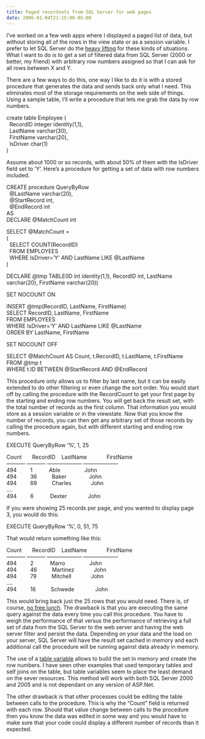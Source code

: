```yaml
---
title: Paged recordsets from SQL Server for web pages
date: 2006-01-04T21:15:00-05:00
---
```

I&#8217;ve worked on a few web apps where I displayed a paged list of data, but without storing all of the rows in the view state or as a session variable. I prefer to let SQL Server do the [heavy lifting](http://heavylifting.blogspot.com/ "this link has nothing to do with the subject matter") for these kinds of situations. What I want to do is to get a set of filtered data from SQL Server (2000 or better, my friend) with arbitrary row numbers assigned so that I can ask for all rows between X and Y.

There are a few ways to do this, one way I like to do it is with a stored procedure that generates the data and sends back only what I need. This eliminates most of the storage requirements on the web side of things. Using a sample table, I&#8217;ll write a procedure that lets me grab the data by row numbers.

create table Employee (  
  RecordID integer identity(1,1),  
  LastName varchar(30),  
  FirstName varchar(20),  
  IsDriver char(1)  
)

Assume about 1000 or so records, with about 50% of them with the IsDriver field set to &#8216;Y&#8217;. Here&#8217;s a procedure for getting a set of data with row numbers included.

CREATE procedure QueryByRow  
  @LastName varchar(20),  
  @StartRecord int,  
  @EndRecord int  
AS  
DECLARE @MatchCount int

SELECT @MatchCount =  
(  
  SELECT COUNT(RecordID)  
  FROM EMPLOYEES  
  WHERE IsDriver=&#8217;Y&#8217; AND LastName LIKE @LastName  
)

DECLARE @tmp TABLE(ID int identity(1,1), RecordID int, LastName varchar(20), FirstName varchar(20))

SET NOCOUNT ON

INSERT @tmp(RecordID, LastName, FirstName)  
SELECT RecordID, LastName, FirstName  
FROM EMPLOYEES  
WHERE IsDriver=&#8217;Y&#8217; AND LastName LIKE @LastName  
ORDER BY LastName, FirstName

SET NOCOUNT OFF

SELECT @MatchCount AS Count, t.RecordID, t.LastName, t.FirstName  
FROM @tmp t  
WHERE t.ID BETWEEN @StartRecord AND @EndRecord

This procedure only allows us to filter by last name, but it can be easily extended to do other filtering or even change the sort order. You would start off by calling the procedure with the RecordCount to get your first page by the starting and ending row numbers. You will get back the result set, with the total number of records as the first column. That information you would store as a session variable or in the viewstate. Now that you know the number of records, you can then get any arbitrary set of those records by calling the procedure again, but with different starting and ending row numbers.

EXECUTE QueryByRow &#8216;%&#8217;, 1, 25

Count       RecordID    LastName             FirstName              
&#8212;&#8212;&#8212;&#8211; &#8212;&#8212;&#8212;&#8211; &#8212;&#8212;&#8212;&#8212;&#8212;&#8212;&#8211; &#8212;&#8212;&#8212;&#8212;&#8212;&#8212;&#8211;  
494         1           Able                John  
494         36          Baker               John  
494         69          Charles             John  
&#8230;.  
494         6           Dexter              John

If you were showing 25 records per page, and you wanted to display page 3, you would do this:

EXECUTE QueryByRow &#8216;%&#8217;, 0, 51, 75

That would return something like this:

Count       RecordID    LastName             FirstName              
&#8212;&#8212;&#8212;&#8211; &#8212;&#8212;&#8212;&#8211; &#8212;&#8212;&#8212;&#8212;&#8212;&#8212;&#8211; &#8212;&#8212;&#8212;&#8212;&#8212;&#8212;&#8211;  
494         2           Marro                John  
494         46          Martinez             John  
494         79          Mitchell             John  
&#8230;.  
494         16          Schwede              John

This would bring back just the 25 rows that you would need. There is, of course, [no free lunch](http://www.columbusdirect.com/travel/plan-for-unexpected/no-free-lunch.htm "Yet another link having nothing to do with the subject matter."). The drawback is that you are executing the same query against the data every time you call this procedure. You have to weigh the performance of that versus the performance of retrieving a full set of data from the SQL Server to the web server and having the web server filter and persist the data. Depending on your data and the load on your server, SQL Server will have the result set cached in memory and each additional call the procedure will be running against data already in memory. 

The use of a [table variable](http://support.microsoft.com/default.aspx?scid=kb;en-us;305977 "To the Knowledge Base!") allows to build the set in memory and create the row numbers. I have seen other examples that used temporary tables and self joins on the table, but table variables seem to place the least demand on the sever resources. This method will work with both SQL Server 2000 and 2005 and is not dependant on any version of ASP.Net.

The other drawback is that other processes could be editing the table between calls to the procedure. This is why the &#8220;Count&#8221; field is returned with each row. Should that value change between calls to the procedure then you know the data was edited in some way and you would have to make sure that your code could display a different number of records than it expected.

